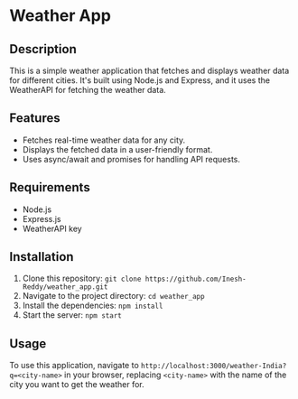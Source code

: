 # Weather App

## Description
This is a simple weather application that fetches and displays weather data for different cities. It's built using Node.js and Express, and it uses the WeatherAPI for fetching the weather data.

## Features
- Fetches real-time weather data for any city.
- Displays the fetched data in a user-friendly format.
- Uses async/await and promises for handling API requests.

## Requirements
- Node.js
- Express.js
- WeatherAPI key

## Installation
1. Clone this repository: `git clone https://github.com/Inesh-Reddy/weather_app.git`
2. Navigate to the project directory: `cd weather_app`
3. Install the dependencies: `npm install`
4. Start the server: `npm start`

## Usage
To use this application, navigate to `http://localhost:3000/weather-India?q=<city-name>` in your browser, replacing `<city-name>` with the name of the city you want to get the weather for.

